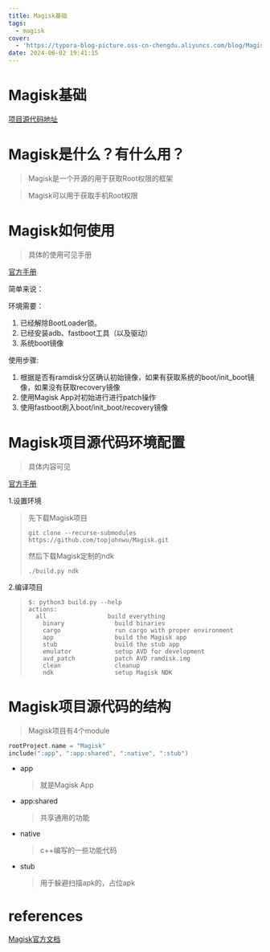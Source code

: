 ```yaml
---
title: Magisk基础
tags:
  - magisk
cover:
  - 'https://typora-blog-picture.oss-cn-chengdu.aliyuncs.com/blog/Magisk_Logo.png'
date: 2024-06-02 19:41:15
---
```





# Magisk基础



[项目源代码地址](https://github.com/topjohnwu/Magisk)



# Magisk是什么？有什么用？



> Magisk是一个开源的用于获取Root权限的框架



> Magisk可以用于获取手机Root权限



# Magisk如何使用



> 具体的使用可见手册

[官方手册](https://topjohnwu.github.io/Magisk/install.html)



简单来说：

环境需要：

1. 已经解除BootLoader锁。
2. 已经安装adb、fastboot工具（以及驱动）
3. 系统boot镜像



使用步骤:

1. 根据是否有ramdisk分区确认初始镜像，如果有获取系统的boot/init_boot镜像，如果没有获取recovery镜像
2. 使用Magisk App对初始进行进行patch操作
3. 使用fastboot刷入boot/init_boot/recovery镜像





# Magisk项目源代码环境配置



> 具体内容可见

[官方手册](https://topjohnwu.github.io/Magisk/build.html)



1.设置环境

> 先下载Magisk项目
>
> ```shell
> git clone --recurse-submodules https://github.com/topjohnwu/Magisk.git
> ```
>
> 然后下载Magisk定制的ndk
>
> ```shell
> ./build.py ndk
> ```

2.编译项目

> ```shell
> $: python3 build.py --help
> actions:
> 	all                 build everything
>     binary              build binaries
>     cargo               run cargo with proper environment
>     app                 build the Magisk app
>     stub                build the stub app
>     emulator            setup AVD for development
>     avd_patch           patch AVD ramdisk.img
>     clean               cleanup
>     ndk                 setup Magisk NDK
> 
> ```
>
> 



# Magisk项目源代码的结构



> Magisk项目有4个module

```kotlin
rootProject.name = "Magisk"
include(":app", ":app:shared", ":native", ":stub")
```



- app

  > 就是Magisk App

- app:shared

  > 共享通用的功能

- native

  > c++编写的一些功能代码

- stub

  > 用于躲避扫描apk的，占位apk





# references



[Magisk官方文档](https://topjohnwu.github.io/Magisk)
